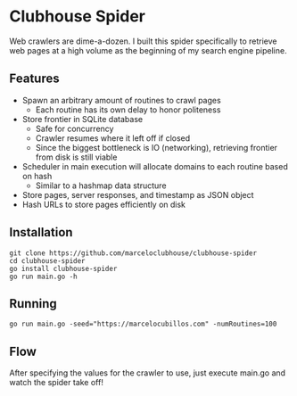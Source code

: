 # Clubhouse Spider
Web crawlers are dime-a-dozen. I built this spider specifically to retrieve web pages
at a high volume as the beginning of my search engine pipeline.

## Features
- Spawn an arbitrary amount of routines to crawl pages
  - Each routine has its own delay to honor politeness
- Store frontier in SQLite database
  - Safe for concurrency
  - Crawler resumes where it left off if closed
  - Since the biggest bottleneck is IO (networking), retrieving frontier from disk is still viable
- Scheduler in main execution will allocate domains to each routine based on hash
  - Similar to a hashmap data structure
- Store pages, server responses, and timestamp as JSON object
- Hash URLs to store pages efficiently on disk

## Installation
```
git clone https://github.com/marceloclubhouse/clubhouse-spider
cd clubhouse-spider
go install clubhouse-spider
go run main.go -h
```

## Running
```
go run main.go -seed="https://marcelocubillos.com" -numRoutines=100
```

## Flow
After specifying the values for the crawler to use, just execute main.go and
watch the spider take off!